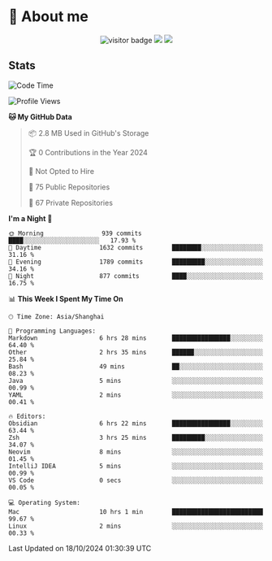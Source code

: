 <!-- ![](https://youpai.roccoshi.top/img/20200804214216.png) -->

# 🧐 About me
 
<p align="center">
<img src="https://visitor-badge.laobi.icu/badge?page_id=Lincest.Lincest&title=hits" alt="visitor badge"/>
<a href="mailto:imroccoshi@gmail.com"><img src="https://img.shields.io/badge/gmail-imroccoshi%40gmail.com-red"></a>
<a href="https://blog.roccoshi.top"><img src="https://img.shields.io/badge/blog-roccoshi-green"></a>
</p>

## Stats

<!--START_SECTION:waka-->
![Code Time](http://img.shields.io/badge/Code%20Time-1%2C555%20hrs%203%20mins-blue)

![Profile Views](http://img.shields.io/badge/Profile%20Views-0-blue)

**🐱 My GitHub Data** 

> 📦 2.8 MB Used in GitHub's Storage 
 > 
> 🏆 0 Contributions in the Year 2024
 > 
> 🚫 Not Opted to Hire
 > 
> 📜 75 Public Repositories 
 > 
> 🔑 67 Private Repositories 
 > 
**I'm a Night 🦉** 

```text
🌞 Morning                939 commits         ████░░░░░░░░░░░░░░░░░░░░░   17.93 % 
🌆 Daytime                1632 commits        ████████░░░░░░░░░░░░░░░░░   31.16 % 
🌃 Evening                1789 commits        █████████░░░░░░░░░░░░░░░░   34.16 % 
🌙 Night                  877 commits         ████░░░░░░░░░░░░░░░░░░░░░   16.75 % 
```


📊 **This Week I Spent My Time On** 

```text
🕑︎ Time Zone: Asia/Shanghai

💬 Programming Languages: 
Markdown                 6 hrs 28 mins       ████████████████░░░░░░░░░   64.40 % 
Other                    2 hrs 35 mins       ██████░░░░░░░░░░░░░░░░░░░   25.84 % 
Bash                     49 mins             ██░░░░░░░░░░░░░░░░░░░░░░░   08.23 % 
Java                     5 mins              ░░░░░░░░░░░░░░░░░░░░░░░░░   00.99 % 
YAML                     2 mins              ░░░░░░░░░░░░░░░░░░░░░░░░░   00.41 % 

🔥 Editors: 
Obsidian                 6 hrs 22 mins       ████████████████░░░░░░░░░   63.44 % 
Zsh                      3 hrs 25 mins       █████████░░░░░░░░░░░░░░░░   34.07 % 
Neovim                   8 mins              ░░░░░░░░░░░░░░░░░░░░░░░░░   01.45 % 
IntelliJ IDEA            5 mins              ░░░░░░░░░░░░░░░░░░░░░░░░░   00.99 % 
VS Code                  0 secs              ░░░░░░░░░░░░░░░░░░░░░░░░░   00.05 % 

💻 Operating System: 
Mac                      10 hrs 1 min        █████████████████████████   99.67 % 
Linux                    2 mins              ░░░░░░░░░░░░░░░░░░░░░░░░░   00.33 % 
```


 Last Updated on 18/10/2024 01:30:39 UTC
<!--END_SECTION:waka-->


